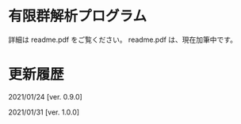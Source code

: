# 有限群解析プログラム
詳細は readme.pdf をご覧ください。
readme.pdf は、現在加筆中です。

# 更新履歴
2021/01/24 [ver. 0.9.0]

2021/01/31 [ver. 1.0.0]
